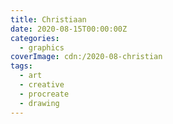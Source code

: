 ```yaml
---
title: Christiaan
date: 2020-08-15T00:00:00Z
categories:
  - graphics
coverImage: cdn:/2020-08-christian
tags:
  - art
  - creative
  - procreate
  - drawing
---
```

